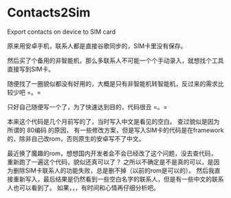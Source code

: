 Contacts2Sim
============

Export contacts on device to SIM card

原来用安卓手机，联系人都是直接谷歌同步的，SIM卡里没有保存。

然后买了个备用的非智能机，那么多联系人不可能一个个手动录入，就想找个工具直接写到SIM卡。

随便找了一圈貌似都没有好用的，大概是只有非智能机转智能机，反过来的需求比较少吧 =。=

只好自己随便写一个了，为了快速达到目的，代码很丑 =。=

本来这个代码是几个月前写的了，当时写入中文是看见的空白。
查过貌似是因为所谓的 80编码 的原因，
有一些修改方案，但是写入SIM卡的代码是在framework的，除非自己改rom，否则原生的安卓写不了中文。

最近换了魔趣的rom，想想国内开发者会不会已经改了这个问题，没去查代码，
重新跑了一遍这个代码，貌似还真可以了？
之所以不确定是不是真的可以，是因为删除SIM卡联系人的功能失败，总是删不掉（以前的rom是可以的）。
然后我直接重新写入，最后结果是仍然看到一些空白名字的联系人，但是有一些中文的联系人也可以看到了。
如果，，，有时间和心情再仔细分析吧。


